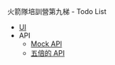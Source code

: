 火箭隊培訓營第九梯 - Todo List

- [UI](https://www.figma.com/file/pFivfS3rDX3N3u3dN9aIlx/TodoList?node-id=0%3A1)
- API
  - [Mock API](https://guarded-hamlet-24255.herokuapp.com/)
  - [五倍的 API](https://todoo.5xcamp.us/api-docs/index.html)
